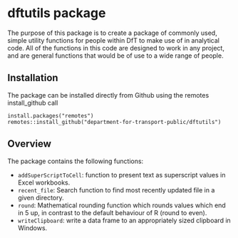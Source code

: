 # dftutils package

The purpose of this package is to create a package of commonly used, simple utility functions for people within DfT to make use of in analytical code. All of the functions in this code are designed to work in any project, and are general functions that would be of use to a wide range of people.

## Installation

The package can be installed directly from Github using the remotes install_github call

```
install.packages("remotes")
remotes::install_github("department-for-transport-public/dftutils")
```

## Overview

The package contains the following functions:

* `addSuperScriptToCell`: function to present text as superscript values in Excel workbooks.
* `recent_file`: Search function to find most recently updated file in a given directory.
* `round`: Mathematical rounding function which rounds values which end in 5 up, in contrast to the default behaviour of R (round to even).
* `writeClipboard`: write a data frame to an appropriately sized clipboard in Windows.
